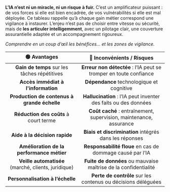
**L’IA n’est ni un miracle, ni un risque à fuir.** C’est un amplificateur puissant : de vos forces si elle est bien encadrée, de vos vulnérabilités si elle est mal déployée. Ce tableau rappelle qu’à chaque gain métier correspond une vigilance à instaurer. L’enjeu n’est pas de choisir entre vitesse ou sécurité, mais de **les articuler intelligemment**, avec un pilotage clair, une couverture assurantielle adaptée et un accompagnement rigoureux.

*Comprendre en un coup d’œil les bénéfices… et les zones de vigilance.*

| 🟢 Avantages | 🔴 Inconvénients / Risques |
| :---: | :---: |
| **Gain de temps** sur les tâches répétitives | **Erreur non détectée** : l’IA peut se tromper en toute confiance |
| **Accès immédiat à l'information** | **Dépendance** technologique et cognitive |
| **Production de contenus à grande échelle** | **Hallucination** : l’IA peut inventer des faits ou des données |
| **Réduction des coûts** à court terme | **Coût caché** : entraînement, supervision, maintenance, assurance |
| **Aide à la décision rapide** | **Biais et discrimination** intégrés dans les réponses |
| **Amélioration de la performance métier** | **Responsabilité floue** en cas de dommage causé par l’IA |
| **Veille automatisée** (marché, clients, juridique) | **Fuite de données** ou mauvaise maîtrise de la confidentialité |
| **Personnalisation à l’échelle** | **Perte de contrôle** sur les contenus ou décisions déléguées |

## 